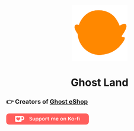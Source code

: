 <p align="center"><img style="height:150px;" src="https://raw.githubusercontent.com/ghost-land/.github/main/profile/gland.png" /></p>
<h1 align="center">Ghost Land</h1>

### 👉 Creators of [Ghost eShop](http://ghosteshop.com)

[![ko-fi](https://github.com/ghost-land/.github/blob/128aae6972890bdd6886190eb72273dab0acc645/profile/githubbutton_sm.png)](https://ko-fi.com/A0A3EL27K)

